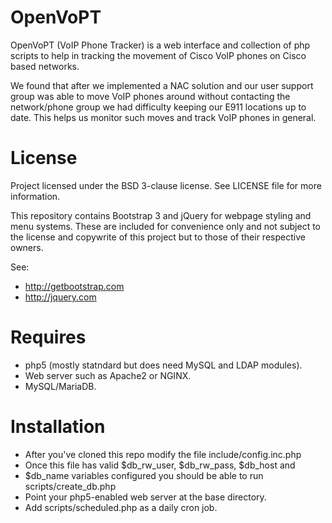 # OpenVoPT

OpenVoPT (VoIP Phone Tracker) is a web interface and collection of php scripts 
to help in tracking the movement of Cisco VoIP phones on Cisco based networks.

We found that after we implemented a NAC solution and our user support group
was able to move VoIP phones around without contacting the network/phone group
we had difficulty keeping our E911 locations up to date.  This helps us monitor
such moves and track VoIP phones in general.

# License
Project licensed under the BSD 3-clause license.  See LICENSE file for more
information.

This repository contains Bootstrap 3 and jQuery for webpage styling and menu
systems.  These are included for convenience only and not subject to the
license and copywrite of this project but to those of their respective owners.

See:
* http://getbootstrap.com
* http://jquery.com

# Requires
* php5 (mostly statndard but does need MySQL and LDAP modules). 
* Web server such as Apache2 or NGINX. 
* MySQL/MariaDB. 

# Installation

- After you've cloned this repo modify the file include/config.inc.php
- Once this file has valid $db_rw_user, $db_rw_pass, $db_host and
- $db_name variables configured you should be able to run scripts/create_db.php
- Point your php5-enabled web server at the base directory.
- Add scripts/scheduled.php as a daily cron job.
